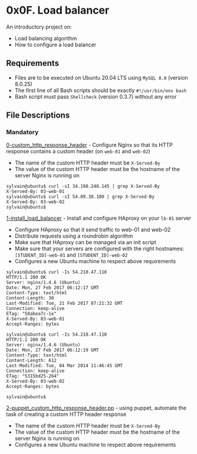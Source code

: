 # 0x0F. Load balancer
An introductory project on:

- Load balancing algorithm
- How to configure a load balancer

## Requirements
- Files are to be executed on Ubuntu 20.04 LTS using `MySQL 8.0` (version 8.0.25)
- The first line of all Bash scripts should be exactly `#!/usr/bin/env bash`
- Bash script must pass `Shellcheck` (version 0.3.7) without any error

## File Descriptions
### Mandatory
[0-custom_http_response_header](./0-custom_http_response_header) - Configure Nginx so that its HTTP response contains a custom header (on `web-01` and `web-02`)
- The name of the custom HTTP header must be `X-Served-By`
- The value of the custom HTTP header must be the hostname of the server Nginx is running on
```
sylvain@ubuntu$ curl -sI 34.198.248.145 | grep X-Served-By
X-Served-By: 03-web-01
sylvain@ubuntu$ curl -sI 54.89.38.100 | grep X-Served-By
X-Served-By: 03-web-02
sylvain@ubuntu$
```

[1-install_load_balancer](./1-install_load_balancer) - Install and configure HAproxy on your `lb-01` server
- Configure HAproxy so that it send traffic to web-01 and web-02
- Distribute requests using a roundrobin algorithm
- Make sure that HAproxy can be managed via an init script
- Make sure that your servers are configured with the right hostnames: `[STUDENT_ID]-web-01` and `[STUDENT_ID]-web-02`
- Configures a new Ubuntu machine to respect above requirements
```
sylvain@ubuntu$ curl -Is 54.210.47.110
HTTP/1.1 200 OK
Server: nginx/1.4.6 (Ubuntu)
Date: Mon, 27 Feb 2017 06:12:17 GMT
Content-Type: text/html
Content-Length: 30
Last-Modified: Tue, 21 Feb 2017 07:21:32 GMT
Connection: keep-alive
ETag: "58abea7c-1e"
X-Served-By: 03-web-01
Accept-Ranges: bytes

sylvain@ubuntu$ curl -Is 54.210.47.110
HTTP/1.1 200 OK
Server: nginx/1.4.6 (Ubuntu)
Date: Mon, 27 Feb 2017 06:12:19 GMT
Content-Type: text/html
Content-Length: 612
Last-Modified: Tue, 04 Mar 2014 11:46:45 GMT
Connection: keep-alive
ETag: "5315bd25-264"
X-Served-By: 03-web-02
Accept-Ranges: bytes

sylvain@ubuntu$
```

[2-puppet_custom_http_response_header.pp](./2-puppet_custom_http_response_header.pp) - using puppet, automate the task of creating a custom HTTP header response
- The name of the custom HTTP header must be `X-Served-By`
- The value of the custom HTTP header must be the hostname of the server Nginx is running on
- Configures a new Ubuntu machine to respect above requirements
